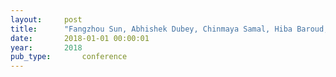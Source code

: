 ```yaml
---
layout:     post
title:      "Fangzhou Sun, Abhishek Dubey, Chinmaya Samal, Hiba Baroud, and Chetan Kulkarni. Short-term transit decision support system using multi-task deep neural networks. In The 4th IEEE International Conference on Smart Computing (SMARTCOMP 2018). IEEE, 2018."
date:       2018-01-01 00:00:01
year:       2018
pub_type:       conference
---
```

